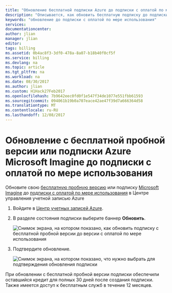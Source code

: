 ```yaml
---
title: "Обновление бесплатной подписки Azure до подписки с оплатой по мере использования | Документация Майкрософт"
description: "Описывается, как обновить бесплатную подписку до подписки с оплатой по мере использования, а также приводятся соответствующие требования."
keywords: "обновление до подписки с оплатой по мере использования"
services: 
documentationcenter: 
author: jlian
manager: jlian
editor: 
tags: billing
ms.assetid: 0b4ac8f3-3df0-478a-8a07-b18b40f0cf5f
ms.service: billing
ms.devlang: na
ms.topic: article
ms.tgt_pltfrm: na
ms.workload: na
ms.date: 08/30/2017
ms.author: jlian
ms.custom: H1Hack27Feb2017
ms.openlocfilehash: 7b9642eec0fd0f1e547f34de1077e551fbb61593
ms.sourcegitcommit: 094061b19b0a707eace42ae47f39d7a666364d58
ms.translationtype: MT
ms.contentlocale: ru-RU
ms.lasthandoff: 12/08/2017
---
```

# <a name="upgrade-your-free-trial-or-microsoft-imagine-azure-subscription-to-pay-as-you-go"></a>Обновление с бесплатной пробной версии или подписки Azure Microsoft Imagine до подписки с оплатой по мере использования

Обновите свою [бесплатную пробную версию](https://azure.microsoft.com/free/) или подписку [Microsoft Imagine](https://azure.microsoft.com/offers/ms-azr-0144p/) до [подписки с оплатой по мере использования](https://azure.microsoft.com/offers/ms-azr-0003p/) в Центре управления учетной записью Azure

1. Войдите в [Центр учетных записей Azure](https://account.windowsazure.com/subscriptions).
2. В разделе состояния подписки выберите баннер **Обновить**.
   
    ![Снимок экрана, на котором показано, как обновить подписку с бесплатной пробной версии до версии с оплатой по мере использования](./media/billing-upgrade-azure-subscription/billpage.png)
3. Подтвердите обновление.
   
    ![Снимок экрана, на котором показано, что нужно выбрать для подтверждения обновления подписки](./media/billing-upgrade-azure-subscription/Upgrade.png)

 При обновлении с бесплатной пробной версии подписки обеспечили оставшийся кредит для полных 30 дней после создания подписки. Также имеется доступ к бесплатным служб в течение 12 месяцев.